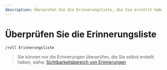 ```yaml
---
description: Überprüfen Sie die Erinnerungsliste, die Sie erstellt haben
---
```


# Überprüfen Sie die Erinnerungsliste

```
/roll Erinnerungsliste
```

> Sie können nur die Erinnerungen überprüfen, die Sie selbst erstellt haben, siehe: [Sichtbarkeitsbereich von Erinnerungen](overview.md#ti-xing-de-ke-jian-fan-wei)
